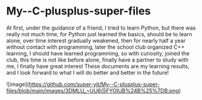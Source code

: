 # My--C-plusplus-super-files
At first, under the guidance of a friend, I tried to learn Python, but there was really not much time, for Python just learned the basics, should be to learn alone, over time interest gradually weakened, then for nearly half a year without contact with programming, later the school club organized C++ learning, I should have learned programming, so with curiosity, joined the club, this time is not like before alone, finally have a partner to study with me, I finally have great interest These documents are my learning results, and I look forward to what I will do better and better in the future!

![image](https://github.com/super-yjt/My--C-plusplus-super-files/blob/main/images/3DMLU_~UU6(5FYOIUB%24B%25%7DB.png)
